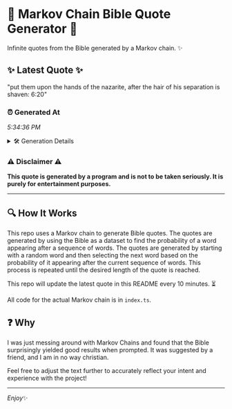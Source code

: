 # 📖 Markov Chain Bible Quote Generator 📖

Infinite quotes from the Bible generated by a Markov chain. ✨

## ✨ Latest Quote ✨
"put them upon the hands of the nazarite, after the hair of his separation is shaven: 6:20"

### ⏰ Generated At
*5:34:36 PM*

<details>
    <summary>🛠️ Generation Details</summary>
    <p>
        <strong>🌱 Seed:</strong> put<br>
        <strong>🔄 Iterations:</strong> 16<br>
        <strong>📜 Context History:</strong><br>[ put ]: them<br>[ put, them ]: upon<br>[ put, them, upon ]: the<br>[ put, them, upon, the ]: hands<br>[ put, them, upon, the, hands ]: of<br>[ put, them, upon, the, hands, of ]: the<br>[ them, upon, the, hands, of, the ]: nazarite,<br>[ upon, the, hands, of, the, nazarite, ]: after<br>[ the, hands, of, the, nazarite,, after ]: the<br>[ hands, of, the, nazarite,, after, the ]: hair<br>[ of, the, nazarite,, after, the, hair ]: of<br>[ the, nazarite,, after, the, hair, of ]: his<br>[ nazarite,, after, the, hair, of, his ]: separation<br>[ after, the, hair, of, his, separation ]: is<br>[ the, hair, of, his, separation, is ]: shaven:<br>[ hair, of, his, separation, is, shaven: ]: 6:20<br>
    </p>
</details>

### ⚠️ Disclaimer ⚠️
**This quote is generated by a program and is not to be taken seriously. It is purely for entertainment purposes.**

---

## 🔍 How It Works

This repo uses a Markov chain to generate Bible quotes. The quotes are generated by using the Bible as a dataset to find the probability of a word appearing after a sequence of words. The quotes are generated by starting with a random word and then selecting the next word based on the probability of it appearing after the current sequence of words. This process is repeated until the desired length of the quote is reached.

This repo will update the latest quote in this README every 10 minutes. ⏳

All code for the actual Markov chain is in `index.ts`.

## ❓ Why

I was just messing around with Markov Chains and found that the Bible surprisingly yielded good results when prompted. 
It was suggested by a friend, and I am in no way christian.

Feel free to adjust the text further to accurately reflect your intent and experience with the project!

---

*Enjoy*✨

